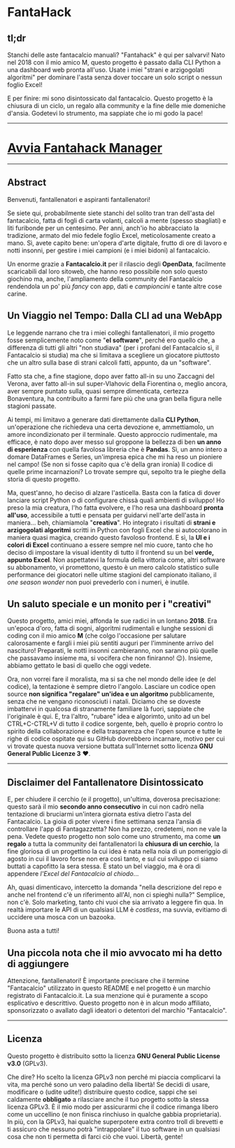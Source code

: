 # FantaHack

## tl;dr

Stanchi delle aste fantacalcio manuali? "Fantahack" è qui per salvarvi! Nato nel 2018 con il mio amico M, questo progetto è passato dalla CLI Python a una dashboard web pronta all'uso. Usate i miei "strani e arzigogolati algoritmi" per dominare l'asta senza dover toccare un solo script o nessun foglio Excel!

E per finire: mi sono disintossicato dal fantacalcio. Questo progetto è la chiusura di un ciclo, un regalo alla community e la fine delle mie domeniche d'ansia. Godetevi lo strumento, ma sappiate che io mi godo la pace!

---

# [Avvia Fantahack Manager](https://fantahack.netlify.app)

---

## Abstract

Benvenuti, fantallenatori e aspiranti fantallenatori!

Se siete qui, probabilmente siete stanchi del solito tran tran dell'asta del fantacalcio, fatta di fogli di carta volanti, calcoli a mente (spesso sbagliati) e liti furibonde per un centesimo. Per anni, anch'io ho abbracciato la tradizione, armato del mio fedele foglio Excel, meticolosamente creato a mano. Sì, avete capito bene: un'opera d'arte digitale, frutto di ore di lavoro e notti insonni, per gestire i miei campioni (e i miei bidoni) al fantacalcio.

Un enorme grazie a **Fantacalcio.it** per il rilascio degli **OpenData**, facilmente scaricabili dal loro sitoweb, che hanno reso possibile non solo questo giochino ma, anche, l'ampliamento della community del Fantacalcio rendendola un po' più _fancy_ con app, dati e _campioncini_ e tante altre cose carine.

## Un Viaggio nel Tempo: Dalla CLI ad una WebApp

Le leggende narrano che tra i miei colleghi fantallenatori, il mio progetto fosse semplicemente noto come "**el software**", perché ero quello che, a differenza di tutti gli altri "non studiava" (per i profani del Fantacalcio sì, il Fantacalcio si studia) ma che si limitava a scegliere un giocatore piuttosto che un altro sulla base di strani calcoli fatti, appunto, da un "software". 

Fatto sta che, a fine stagione, dopo aver fatto all-in su uno Zaccagni del Verona, aver fatto all-in sul super-Vlahovic della Fiorentina o, meglio ancora, aver sempre puntato sulla, quasi sempre dimenticata, certezza Bonaventura, ha contribuito a farmi fare più che una gran bella figura nelle stagioni passate.

Ai tempi, mi limitavo a generare dati direttamente dalla **CLI Python**, un'operazione che richiedeva una certa devozione e, ammettiamolo, un amore incondizionato per il terminale. Questo approccio rudimentale, ma efficace, è nato dopo aver messo sul groppone la bellezza di ben **un anno di esperienza** con quella favolosa libreria che è **Pandas**. Sì, un anno intero a domare DataFrames e Series, un'impresa epica che mi ha reso un pioniere nel campo! (Se non si fosse capito qua c'è della gran ironia) Il codice di quelle prime incarnazioni? Lo trovate sempre qui, sepolto tra le pieghe della storia di questo progetto.

Ma, quest'anno, ho deciso di alzare l'asticella. Basta con la fatica di dover lanciare script Python o di configurare chissà quali ambienti di sviluppo! Ho preso la mia creatura, l'ho fatta evolvere, e l'ho resa una dashboard **pronta all'uso**, accessibile a tutti e pensata per guidarvi nell'arte dell'asta in maniera... beh, chiamiamola "**creativa**". Ho integrato i risultati di **strani e arzigogolati algoritmi** scritti in Python con fogli Excel che si autocolorano in maniera quasi magica, creando questo favoloso frontend. E sì, la **UI e i colori di Excel** continuano a essere sempre nel mio cuore, tanto che ho deciso di impostare la visual identity di tutto il frontend su un bel **verde, appunto Excel**. Non aspettatevi la formula della vittoria come, altri software su abbonamento, vi promettono, questo è un mero calcolo statistico sulle performance dei giocatori nelle ultime stagioni del campionato italiano, il _one season wonder_ non puoi prevederlo con i numeri, è inutile.

## Un saluto speciale e un monito per i "creativi"

Questo progetto, amici miei, affonda le sue radici in un lontano **2018**. Era un'epoca d'oro, fatta di sogni, algoritmi rudimentali e lunghe sessioni di coding con il mio amico **M** (che colgo l'occasione per salutare calorosamente e fargli i miei più sentiti auguri per l'imminente arrivo del nascituro! Preparati, le notti insonni cambieranno, non saranno più quelle che passavamo insieme ma, si vocifera che non finiranno! 😉). Insieme, abbiamo gettato le basi di quello che oggi vedete.

Ora, non vorrei fare il moralista, ma si sa che nel mondo delle idee (e del codice), la tentazione è sempre dietro l'angolo. Lasciare un codice open source **non significa "regalare" un'idea e un algoritmo** pubblicamente, senza che ne vengano riconosciuti i natali. Diciamo che se doveste imbattervi in qualcosa di stranamente familiare là fuori, sappiate che l'originale è qui. E, tra l'altro, "rubare" idea e algorimto, unito ad un bel CTRL+C-CTRL+V di tutto il codice sorgente, beh, quello è proprio contro lo spirito della collaborazione e della trasparenza che l'open source e tutte le righe di codice ospitate qui su GitHub dovrebbero incarnare, motivo per cui vi trovate questa nuova versione buttata sull'Internet sotto licenza **GNU General Public Licenze 3** ❤️. 

---

## Disclaimer del Fantallenatore Disintossicato

E, per chiudere il cerchio (e il progetto), un'ultima, doverosa precisazione: questo sarà il mio **secondo anno consecutivo** in cui non cadrò nella tentazione di bruciarmi un'intera giornata estiva dietro l'asta del Fantacalcio. La gioia di poter vivere i fine settimana senza l'ansia di controllare l'app di Fantagazzetta? Non ha prezzo, credetemi, non ne vale la pena. 
Vedete questo progetto non solo come uno strumento, ma come **un regalo** a tutta la community dei fantallenatori la **chiusura di un cerchio**, la fine gloriosa di un progettino la cui idea è nata nella noia di un pomeriggio di agosto in cui il lavoro forse non era così tanto, e sul cui sviluppo ci siamo buttati a capofitto la sera stessa. È stato un bel viaggio, ma è ora di appendere _l'Excel del Fantacalcio al chiodo_... 

Ah, quasi dimenticavo, intercetto la domanda "nella descrizione del repo e anche nel frontend c'è un riferimento all'AI, non ci spieghi nulla?" Semplice, non c'è. Solo marketing, tanto chi vuoi che sia arrivato a leggere fin qua. In realtà importare le API di un qualsiasi LLM è _costless_, ma suvvia, evitiamo di uccidere una mosca con un bazooka. 

Buona asta a tutti!

## Una piccola nota che il mio avvocato mi ha detto di aggiungere

Attenzione, fantallenatori! È importante precisare che il termine "Fantacalcio" utilizzato in questo README e nel progetto è un marchio registrato di Fantacalcio.it. La sua menzione qui è puramente a scopo esplicativo e descrittivo. Questo progetto non è in alcun modo affiliato, sponsorizzato o avallato dagli ideatori o detentori del marchio "Fantacalcio".

---

## Licenza

Questo progetto è distribuito sotto la licenza **GNU General Public License v3.0** (GPLv3).

Che dire? Ho scelto la licenza GPLv3 non perché mi piaccia complicarvi la vita, ma perché sono un vero paladino della libertà! Se decidi di usare, modificare o (udite udite!) distribuire questo codice, sappi che sei caldamente **obbligato** a rilasciare anche il tuo progetto sotto la stessa licenza GPLv3. È il mio modo per assicurarmi che il codice rimanga libero come un uccellino (e non finisca rinchiuso in qualche gabbia proprietaria). In più, con la GPLv3, hai qualche superpotere extra contro troll di brevetti e ti assicuro che nessuno potrà "intrappolare" il tuo software in un qualsiasi cosa che non ti permetta di farci ciò che vuoi.
Libertà, gente!